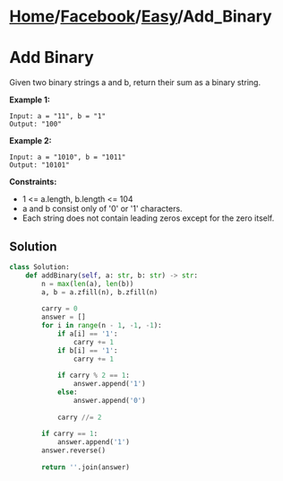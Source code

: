 # [Home](./../../..)/[Facebook](./../..)/[Easy](./..)/Add_Binary
<h1>Add Binary</h1>

<p>
Given two binary strings a and b, return their sum as a binary string.

</p>

<b>Example 1:</b>

    Input: a = "11", b = "1"
    Output: "100"
    
<b>Example 2:</b>

    Input: a = "1010", b = "1011"
    Output: "10101"

<b>Constraints:</b>

- 1 <= a.length, b.length <= 104
- a and b consist only of '0' or '1' characters.
- Each string does not contain leading zeros except for the zero itself.

<h2>Solution</h2>

```python
class Solution:
    def addBinary(self, a: str, b: str) -> str:
        n = max(len(a), len(b))
        a, b = a.zfill(n), b.zfill(n)
        
        carry = 0
        answer = []
        for i in range(n - 1, -1, -1):
            if a[i] == '1':
                carry += 1
            if b[i] == '1':
                carry += 1
                
            if carry % 2 == 1:
                answer.append('1')
            else:
                answer.append('0')
            
            carry //= 2
        
        if carry == 1:
            answer.append('1')
        answer.reverse()
        
        return ''.join(answer)
```
